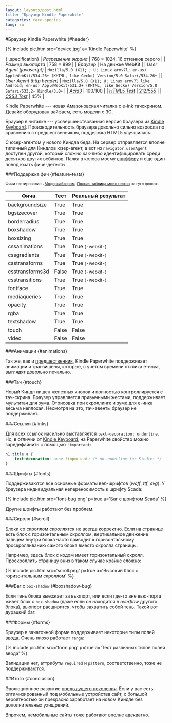 ```yaml
---
layout: layouts/post.html
title: "Браузер Kindle Paperwhite"
categories: rare-species
lang: ru
---
```


#Браузер Kindle Paperwhite {#header}

{% include pic.htm src='device.jpg' a='Kindle Paperwhite' %}

{:.specification}
| *Разрешение экрана* | 768 &times; 1024, 16 оттенков серого |
| *Размер вьюпорта* | 758 &times; 899 |
| *Браузер* | На движке WebKit |
| *User Agent (javascript)* | `Mozilla/5.0 (X11; ; U; Linux armv7l; en-us) AppleWebKit/534.26+ (KHTML, like Gecko) Version/5.0 Safari/534.26+` |
| *User Agent (http header)* | `Mozilla/5.0 (X11; U; Linux armv7l like Android; en-us) AppleWebKit/531.2+ (KHTML, like Gecko) Version/5.0 Safari/533.2+ Kindle/3.0+` |
| *[Acid3](http://acid3.acidtests.org/)* | 100/100 |
| *[HTML5 Test](http://html5test.com/)* | [212/555](http://html5test.com/s/9957252018bec558.html) |
| *[CSS3 Test](http://css3test.com/)* | 45% |

Kindle Paperwhite --- новая Амазоновская читалка с e-ink тачскрином. Девайс оборудован вайфаем, есть модели с 3G.

Браузер в читалке --- усовершенствованная версия браузера из [Kindle Keyboard](/rare-species/kindle-keyboard/). Производительность браузера довольно сильно возросла по сравнению с предшественником, поддержка HTML5 улучшилась.

С юзер-агентом у нового Киндла беда. На сервер отправляется вполне типичный для Киндлов юзер-агент, а вот из `navigator.userAgent` доступен другой, который сложно как-либо идентифицировать среди десятков других вебкитов. Палка в колеса моему [снифферу](/scripts/sniffer/) и еще один повод юзать фиче-детекты.

###Поддержка фич {#feature-tests}

<small>Фичи тестировались [Модернайзером](//modernizr.com). [Полная таблица моих тестов](https://docs.google.com/spreadsheet/ccc?key=0AjA1cIs8C8MGdFdyQ0lMQnhMbHJEeVZpMW9XejhzU2c&usp=sharing#gid=0) на гугл доксах.</small>

<div class="table-holder">
	<table>
		<thead>
			<tr>
				<th>Фича</th>
				<th>Тест</th>
				<th>Реальный результат</th>
			</tr>
		</thead>
		<tbody>
			<tr>
				<td>backgroundsize</td>
				<td class="true">True</td>
				<td class="true">True</td>
			</tr>
			<tr>
				<td>bgsizecover</td>
				<td class="true">True</td>
				<td class="true">True</td>
			</tr>
			<tr>
				<td>borderradius</td>
				<td class="true">True</td>
				<td class="true">True</td>
			</tr>
			<tr>
				<td>boxshadow</td>
				<td class="true">True</td>
				<td class="true">True</td>
			</tr>
			<tr>
				<td>boxsizing </td>
				<td class="true">True</td>
				<td class="true">True</td>
			</tr>
			<tr>
				<td>cssanimations</td>
				<td class="true">True</td>
				<td class="true">True <small>(-webkit-)</small></td>
			</tr>
			<tr>
				<td>cssgradients</td>
				<td class="true">True</td>
				<td class="true">True <small>(-webkit-)</small></td>
			</tr>
			<tr>
				<td>csstransforms</td>
				<td class="true">True</td>
				<td class="true">True <small>(-webkit-)</small></td>
			</tr>
			<tr>
				<td>csstransforms3d</td>
				<td class="false">False</td>
				<td class="true">True <small>(-webkit-)</small></td>
			</tr>
			<tr>
				<td>csstransitions</td>
				<td class="true">True</td>
				<td class="true">True <small>(-webkit-)</small></td>
			</tr>
			<tr>
				<td>fontface</td>
				<td class="true">True</td>
				<td class="true">True</td>
			</tr>
			<tr>
				<td>mediaqueries</td>
				<td class="true">True</td>
				<td class="true">True</td>
			</tr>
			<tr>
				<td>opacity</td>
				<td class="true">True</td>
				<td class="true">True</td>
			</tr>
			<tr>
				<td>rgba</td>
				<td class="true">True</td>
				<td class="true">True</td>
			</tr>
			<tr>
				<td>textshadow</td>
				<td class="true">True</td>
				<td class="true">True</td>
			</tr>
			<tr>
				<td>touch</td>
				<td class="false">False</td>
				<td class="false">False</td>
			</tr>
			<tr>
				<td>video</td>
				<td class="false">False</td>
				<td class="false">False</td>
			</tr>
		</tbody>
	</table>
</div>

###Анимации {#animations}

Так же, как и [предшественник](/rare-species/kindle-keyboard/), Kindle Paperwhite поддерживает анимации и транзишены, которые, с учетом времени отклика е-инка, выглядят довольно печально.

###Тач {#touch}

Новый Киндл лишен железных кнопок и полностью контроллируется с тач-скрина. Браузер управляется привычными жестами, поддерживает мультитач для зума. Отрисовка при скроллинге и зуме для е-инка весьма неплохая. Несмотря на это, тач-эвенты браузер не поддерживает.

###Ссылки {#links}

Для всех ссылок насильно выставляется `text-decoration: underline`. Но, в отличии от [Kindle Keyboard](/rare-species/kindle-keyboard/), на Paperwhite свойство можно заредефайнить с помощью `!important`:

```css
h1.title a {
	text-decoration: none !important; /* no underline for Kindle! */
}
```

###Шрифты {#fonts}

Поддерживаются все основные форматы веб-шрифтов (*woff*, *ttf*, *svg*). У браузера индивидуальная непереносимость к шрифту Scada:

{% include pic.htm src='font-bug.png' p=true a='Баг с шрифтом Scada' %}

Другие шрифты работают без проблем.

###Скролл {#scroll}

Блоки со скроллом скроллятся не всегда корректно. Если на странице есть блок с горизонтальным скроллом, вертикальное движение пальцем внутри блока часто приводит к горизонтальному проскролливанию самого блока вместо скролла страницы.

Например, здесь блок с кодом имеет горизонтальный скролл. Проскроллить страницу вниз в таком случае крайне сложно:

{% include pic.htm src='scroll.png' p=true a='Высокий блок с горизонтальным скроллом' %}

###Баг с `box-shadow` {#boxshadow-bug}

Если тень блока выезжает за вьюпорт, или если где-то вне вью-порта живет блок с `box-shadow` (даже если он находится в *overflow* другого блока), вьюпорт расширится, чтобы захватить собой тень. Такой вот дурацкий баг.

###Формы {#forms}

Браузер в зачаточной форме поддерживает некоторые типы полей ввода. Очень плохо работает `range`:

{% include pic.htm src='form.png' p=true a='Тест различных типов полей ввода' %}

Валидации нет, аттрибуты `required` и `pattern`, соответственно, тоже не поддерживаются.

##Итого {#conclusion}

Эволюционное развитие [предыдущего поколения](/rare-species/kindle-keyboard/). Если у вас есть оптимизированный под мобильные устройства сайт, с большой вероятностью он прекрасно заработает на новом Киндле без дополнительных ухищрений.

Впрочем, немобильные сайты тоже работают вполне адекватно.
